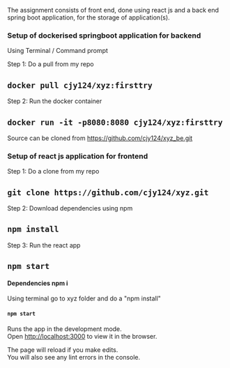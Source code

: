 The assignment consists of front end, done using react js and a back end spring boot application, for the storage of application(s).

### Setup of dockerised springboot application for backend

Using Terminal / Command prompt

Step 1: Do a pull from my repo

## `docker pull cjy124/xyz:firsttry`

Step 2: Run the docker container

## `docker run -it -p8080:8080 cjy124/xyz:firsttry`

Source can be cloned from https://github.com/cjy124/xyz_be.git

### Setup of react js application for frontend

Step 1: Do a clone from my repo

## `git clone https://github.com/cjy124/xyz.git`

Step 2: Download dependencies using npm

## `npm install`

Step 3: Run the react app

## `npm start`

#### Dependencies npm i

Using terminal go to xyz folder and do a "npm install"

#### `npm start`

Runs the app in the development mode.<br />
Open [http://localhost:3000](http://localhost:3000) to view it in the browser.

The page will reload if you make edits.<br />
You will also see any lint errors in the console.
